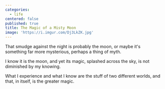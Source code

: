 ```yaml
---
categories:
  - life
centered: false
published: true
title: The Magic of a Misty Moon
image: 'https://i.imgur.com/Dj3LkZK.jpg'
---
```

That smudge against the night
is probably the moon,
or maybe it's something 
far more mysterious,
perhaps a thing of myth.

I know it is the moon,
and yet its magic,
splashed across the sky, 
is not diminished 
by my knowing. 

What I experience
and what I know
are the stuff 
of two different worlds,
and that, in itself,
is the greater magic.


